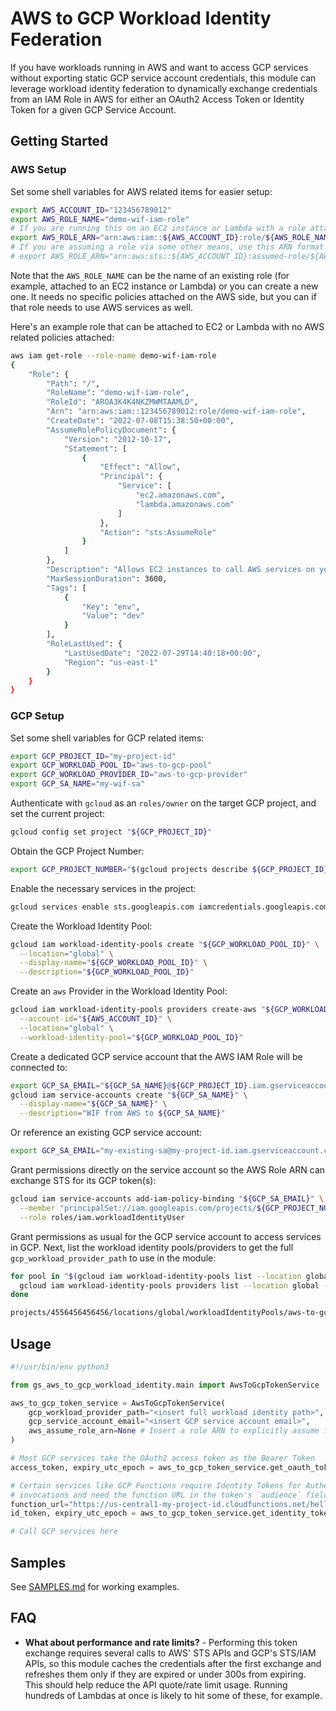 # AWS to GCP Workload Identity Federation

If you have workloads running in AWS and want to access GCP services without exporting static GCP service account credentials, this module can leverage workload identity federation to dynamically exchange credentials from an IAM Role in AWS for either an OAuth2 Access Token or Identity Token for a given GCP Service Account.

## Getting Started

### AWS Setup

Set some shell variables for AWS related items for easier setup:

```bash
export AWS_ACCOUNT_ID="123456789012"
export AWS_ROLE_NAME="demo-wif-iam-role"
# If you are running this on an EC2 instance or Lambda with a role attached, the ARN is just the role ARN
export AWS_ROLE_ARN="arn:aws:iam::${AWS_ACCOUNT_ID}:role/${AWS_ROLE_NAME}"
# If you are assuming a role via some other means, use this ARN format instead
# export AWS_ROLE_ARN="arn:aws:sts::${AWS_ACCOUNT_ID}:assumed-role/${AWS_ROLE_NAME}"
```

Note that the `AWS_ROLE_NAME` can be the name of an existing role (for example, attached to an EC2 instance or Lambda) or you can create a new one.  It needs no specific policies attached on the AWS side, but you can if that role needs to use AWS services as well.

Here's an example role that can be attached to EC2 or Lambda with no AWS related policies attached:

```bash
aws iam get-role --role-name demo-wif-iam-role
{
    "Role": {
        "Path": "/",
        "RoleName": "demo-wif-iam-role",
        "RoleId": "AROA3K4K4NKZMWMTAAMLD",
        "Arn": "arn:aws:iam::123456789012:role/demo-wif-iam-role",
        "CreateDate": "2022-07-08T15:38:50+00:00",
        "AssumeRolePolicyDocument": {
            "Version": "2012-10-17",
            "Statement": [
                {
                    "Effect": "Allow",
                    "Principal": {
                        "Service": [
                            "ec2.amazonaws.com",
                            "lambda.amazonaws.com"
                        ]
                    },
                    "Action": "sts:AssumeRole"
                }
            ]
        },
        "Description": "Allows EC2 instances to call AWS services on your behalf.",
        "MaxSessionDuration": 3600,
        "Tags": [
            {
                "Key": "env",
                "Value": "dev"
            }
        ],
        "RoleLastUsed": {
            "LastUsedDate": "2022-07-29T14:40:18+00:00",
            "Region": "us-east-1"
        }
    }
}
```

### GCP Setup

Set some shell variables for GCP related items:

```bash
export GCP_PROJECT_ID="my-project-id"
export GCP_WORKLOAD_POOL_ID="aws-to-gcp-pool"
export GCP_WORKLOAD_PROVIDER_ID="aws-to-gcp-provider"
export GCP_SA_NAME="my-wif-sa"
```

Authenticate with `gcloud` as an `roles/owner` on the target GCP project, and set the current project:

```bash
gcloud config set project "${GCP_PROJECT_ID}"
```

Obtain the GCP Project Number:

```bash
export GCP_PROJECT_NUMBER="$(gcloud projects describe ${GCP_PROJECT_ID} --format='value(projectNumber)')"
```

Enable the necessary services in the project:

```bash
gcloud services enable sts.googleapis.com iamcredentials.googleapis.com
```

Create the Workload Identity Pool:

```bash
gcloud iam workload-identity-pools create "${GCP_WORKLOAD_POOL_ID}" \
  --location="global" \
  --display-name="${GCP_WORKLOAD_POOL_ID}" \
  --description="${GCP_WORKLOAD_POOL_ID}"
```

Create an `aws` Provider in the Workload Identity Pool:

```bash
gcloud iam workload-identity-pools providers create-aws "${GCP_WORKLOAD_PROVIDER_ID}" \
  --account-id="${AWS_ACCOUNT_ID}" \
  --location="global" \
  --workload-identity-pool="${GCP_WORKLOAD_POOL_ID}"
```

Create a dedicated GCP service account that the AWS IAM Role will be connected to:

```bash
export GCP_SA_EMAIL="${GCP_SA_NAME}@${GCP_PROJECT_ID}.iam.gserviceaccount.com"
gcloud iam service-accounts create "${GCP_SA_NAME}" \
  --display-name="${GCP_SA_NAME}" \
  --description="WIF from AWS to ${GCP_SA_NAME}"
```

Or reference an existing GCP service account:

```bash
export GCP_SA_EMAIL="my-existing-sa@my-project-id.iam.gserviceaccount.com"
```

Grant permissions directly on the service account so the AWS Role ARN can exchange STS for its GCP token(s):

```bash
gcloud iam service-accounts add-iam-policy-binding "${GCP_SA_EMAIL}" \
  --member "principalSet://iam.googleapis.com/projects/${GCP_PROJECT_NUMBER}/locations/global/workloadIdentityPools/${GCP_WORKLOAD_POOL_ID}/attribute.aws_role/${AWS_ROLE_ARN}" \
  --role roles/iam.workloadIdentityUser
```

Grant permissions as usual for the GCP service account to access services in GCP.  Next, list the workload identity pools/providers to get the full `gcp_workload_provider_path` to use in the module:

```bash
for pool in "$(gcloud iam workload-identity-pools list --location global --format='value(name)')"; do
  gcloud iam workload-identity-pools providers list --location global --workload-identity-pool="${pool}" --format='value(name)';
done

projects/4556456456456/locations/global/workloadIdentityPools/aws-to-gcp-pool/providers/aws-to-gcp-provider
```

## Usage

```python
#!/usr/bin/env python3

from gs_aws_to_gcp_workload_identity.main import AwsToGcpTokenService

aws_to_gcp_token_service = AwsToGcpTokenService(
    gcp_workload_provider_path="<insert full workload identity path>",
    gcp_service_account_email="<insert GCP service account email>",
    aws_assume_role_arn=None # Insert a role ARN to explicitly assume first if needed
)

# Most GCP services take the OAuth2 access token as the Bearer Token
access_token, expiry_utc_epoch = aws_to_gcp_token_service.get_oauth_token()

# Certain services like GCP Functions require Identity Tokens for Authenticated
# invocations and need the function URL in the token's `audience` field
function_url="https://us-central1-my-project-id.cloudfunctions.net/hello_world"
id_token, expiry_utc_epoch = aws_to_gcp_token_service.get_identity_token(audience=function_url)

# Call GCP services here
```

## Samples

See [SAMPLES.md](./SAMPLES.md) for working examples.

## FAQ

- **What about performance and rate limits?** - Performing this token exchange requires several calls to AWS' STS APIs and GCP's STS/IAM APIs, so this module caches the credentials after the first exchange and refreshes them only if they are expired or under 300s from expiring.  This should help reduce the API quote/rate limit usage.  Running hundreds of Lambdas at once is likely to hit some of these, for example.

